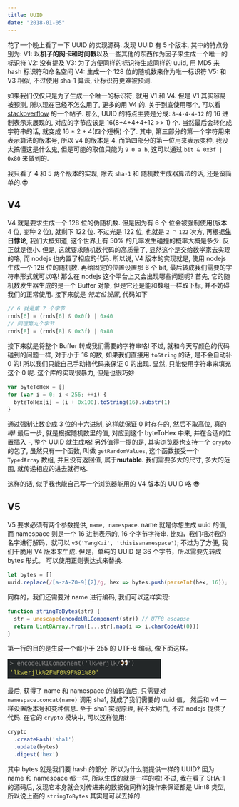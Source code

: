 ```yaml
---
title: UUID 
date: "2018-01-05"
---
```


花了一个晚上看了一下 UUID 的实现源码. 发现 UUID 有 5 个版本, 其中的特点分别为:
V1: 以**机子的网卡和时间戳**以及一些其他的东西作为因子来生成一个唯一的标识符
V2: 没有提及
V3: 为了方便同样的标识符生成同样的 uuid, 用 MD5 来 hash 标识符和命名空间
V4: 生成一个 128 位的随机数来作为唯一标识符
V5: 和 V3 相似, 不过使用 sha-1 算法, 让标识符更难被预测.

如果我们仅仅只是为了生成一个唯一的标识符, 就用 V1 和 V4. 但是 V1 其实容易被预测, 所以现在已经不怎么用了, 更多的用 V4 的. 关于到底使用哪个, 可以看 [stackoverflow](https://stackoverflow.com/questions/20342058/which-uuid-version-to-use) 的一个帖子.
那么, UUID 的特点主要是分成:
`8-4-4-4-12` 的 16 进制表示来展现的, 对应的字节应该是 16(8+4+4+4+12 >> 1) 个. 当然最后会转化成字符串的话, 就变成 16 \* 2 + 4(四个短横) 个了.
其中, 第三部分的第一个字符用来表示算法的版本号, 所以 v4 的版本是 4. 而第四部分的第一位用来表示变种, 我没太搞懂这是什么鬼, 但是可能的取值只能为 `9 0 a b`, 这可以通过 `bit & 0x3f | 0x80` 来做到的.

我只看了 4 和 5 两个版本的实现, 除去 `sha-1` 和 随机数生成器算法的话, 还是蛮简单的.😎

## V4

V4 就是要求生成一个 128 位的伪随机数. 但是因为有 6 个 位会被强制使用(版本 4 位, 变种 2 位), 就剩下 122 位. 不过光是 122 位, 也就是 `2 ^ 122` 次方, 再根据**生日悖论**, 我们大概知道, 这个世界上有 50% 的几率发生碰撞的概率大概是多少. 反正就是很小. 但是, 这就要求随机数代码的高质量了, 显然这个是交给数学家去实现的咯, 而 nodejs 也内置了相应的代码.
所以说, V4 版本的实现就是, 使用 nodejs 生成一个 128 位的随机数. 再给固定的位置设置那 6 个 bit, 最后转成我们需要的字符串形式就可以咯!
那么在 nodejs 这个平台上又会出现哪些问题呢?
首先, 它的随机数发生器生成的是一个 Buffer 对象, 但是它还是能和数组一样取下标, 并不妨碍我们的正常使用.
接下来就是 _特定位设置_, 代码如下

```js
// 6 就是第 7 个字节
rnds[6] = (rnds[6] & 0x0f) | 0x40
// 同理第九个字节
rnds[8] = (rnds[8] & 0x3f) | 0x80
```

接下来就是将整个 Buffer 转成我们需要的字符串咯! 不过, 就和今天写颜色的代码碰到的问题一样, 对于小于 16 的数, 如果我们直接用 `toString` 的话, 是不会自动补 0 的! 所以我们只能自己手动撸代码来保证 0 的出现. 显然, 只能使用字符串来填充这个 0 呢.
这个库的实现很暴力, 但是也很巧妙

```js
var byteToHex = []
for (var i = 0; i < 256; ++i) {
  byteToHex[i] = (i + 0x100).toString(16).substr(1)
}
```

通过强制让数变成 3 位的十六进制, 这样就保证 0 时存在的, 然后不取高位, 真的棒!
最后一步, 就是根据随机数里的值, 对应到这个 byteToHex 中来, 并在合适的位置插入 -, 整个 UUID 就生成咯!
另外值得一提的是, 其实浏览器也支持一个 `crypto` 的包了, 虽然只有一个函数, 叫做 `getRandomValues`, 这个函数接受一个 `TypedArray` 数组, 并且没有返回值, 属于**mutable**. 我们需要多大的尺寸, 多大的范围, 就传递相应的进去就行咯.

这样的话, 似乎我也能自己写一个浏览器能用的 V4 版本的 UUID 咯 😎

## V5

V5 要求必须有两个参数提供, `name, namespace`. name 就是你想生成 uuid 的值, 而 namespace 则是一个 16 进制表示的, 16 个字节字符串.
比如，我们相对我的名字进行解码，就可以 `v5('YangKui', 'thisisanamespace')`;
不过为了方便, 我们干脆用 V4 版本来生成. 但是，单纯的 UUID 是 36 个字节，所以需要先转成 bytes 形式。 可以使用正则表达式来替换.

```js
let bytes = []
uuid.replace(/[a-zA-Z0-9]{2}/g, hex => bytes.push(parseInt(hex, 16));
```

同样的，我们还需要对 name 进行编码, 我们可以这样实现:

```js
function stringToBytes(str) {
  str = unescape(encodeURLComponent(str)) // UTF8 escapse
  return Uint8Array.from([...str].map(i => i.charCodeAt(0)))
}
```

第一行的目的是生成一个都小于 255 的 UTF-8 编码, 像下面这样。

![](./UUID/A38A178D-6DAC-4F8E-9EEC-001450B372AC.png)

最后, 获得了 name 和 namespace 的编码值后, 只需要对 `namespace.concat(name)` 调用 sha1, 就成了我们需要的 uuid 值， 然后和 v4 一样设置版本号和变种信息.
至于 sha1 实现原理, 我不太明白, 不过 nodejs 提供了代码. 在它的 `crypto` 模块中, 可以这样使用:

```js
crypto
  .createHash('sha1')
  .update(bytes)
  .digest('hex')
```

其中 bytes 就是我们要 hash 的部分. 所以为什么能提供一样的 UUID? 因为 name 和 namespace 都一样, 所以生成的就是一样的啦!
不过, 我在看了 SHA-1 的源码后, 发现它本身就会对传进来的数据做同样的操作来保证都是 Uint8 类型, 所以说上面的 `stringToBytes` 其实是可以去掉的.
